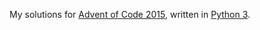 My solutions for [Advent of Code 2015](https://adventofcode.com/2015), written in [Python 3](https://www.python.org/).
